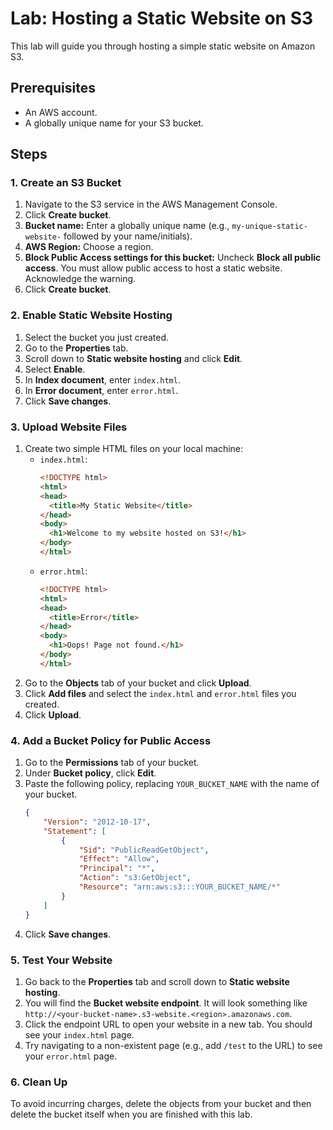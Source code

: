 # Lab: Hosting a Static Website on S3

This lab will guide you through hosting a simple static website on Amazon S3.

## Prerequisites

*   An AWS account.
*   A globally unique name for your S3 bucket.

## Steps

### 1. Create an S3 Bucket

1.  Navigate to the S3 service in the AWS Management Console.
2.  Click **Create bucket**.
3.  **Bucket name:** Enter a globally unique name (e.g., `my-unique-static-website-` followed by your name/initials).
4.  **AWS Region:** Choose a region.
5.  **Block Public Access settings for this bucket:** Uncheck **Block all public access**. You must allow public access to host a static website. Acknowledge the warning.
6.  Click **Create bucket**.

### 2. Enable Static Website Hosting

1.  Select the bucket you just created.
2.  Go to the **Properties** tab.
3.  Scroll down to **Static website hosting** and click **Edit**.
4.  Select **Enable**.
5.  In **Index document**, enter `index.html`.
6.  In **Error document**, enter `error.html`.
7.  Click **Save changes**.

### 3. Upload Website Files

1.  Create two simple HTML files on your local machine:
    *   `index.html`:
        ```html
        <!DOCTYPE html>
        <html>
        <head>
          <title>My Static Website</title>
        </head>
        <body>
          <h1>Welcome to my website hosted on S3!</h1>
        </body>
        </html>
        ```
    *   `error.html`:
        ```html
        <!DOCTYPE html>
        <html>
        <head>
          <title>Error</title>
        </head>
        <body>
          <h1>Oops! Page not found.</h1>
        </body>
        </html>
        ```
2.  Go to the **Objects** tab of your bucket and click **Upload**.
3.  Click **Add files** and select the `index.html` and `error.html` files you created.
4.  Click **Upload**.

### 4. Add a Bucket Policy for Public Access

1.  Go to the **Permissions** tab of your bucket.
2.  Under **Bucket policy**, click **Edit**.
3.  Paste the following policy, replacing `YOUR_BUCKET_NAME` with the name of your bucket.
    ```json
    {
        "Version": "2012-10-17",
        "Statement": [
            {
                "Sid": "PublicReadGetObject",
                "Effect": "Allow",
                "Principal": "*",
                "Action": "s3:GetObject",
                "Resource": "arn:aws:s3:::YOUR_BUCKET_NAME/*"
            }
        ]
    }
    ```
4.  Click **Save changes**.

### 5. Test Your Website

1.  Go back to the **Properties** tab and scroll down to **Static website hosting**.
2.  You will find the **Bucket website endpoint**. It will look something like `http://<your-bucket-name>.s3-website.<region>.amazonaws.com`.
3.  Click the endpoint URL to open your website in a new tab. You should see your `index.html` page.
4.  Try navigating to a non-existent page (e.g., add `/test` to the URL) to see your `error.html` page.

### 6. Clean Up

To avoid incurring charges, delete the objects from your bucket and then delete the bucket itself when you are finished with this lab.
